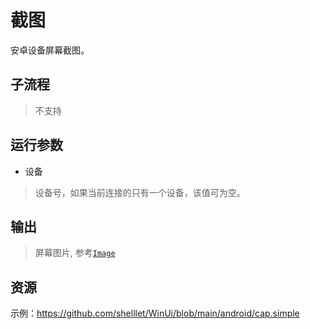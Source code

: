 # 截图 
安卓设备屏幕截图。

## 子流程

> 不支持


## 运行参数

* 设备
> 设备号，如果当前连接的只有一个设备，该值可为空。

## 输出 

> 屏幕图片, 参考[`Image`](./types/Image.md)


## 资源

示例：https://github.com/shelllet/WinUi/blob/main/android/cap.simple

